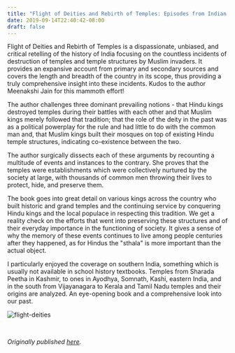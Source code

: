 ```yaml
---
title: "Flight of Deities and Rebirth of Temples: Episodes from Indian History by Meenakshi Jain - Review by Abhishek Desikan"
date: 2019-09-14T22:40:42-08:00
draft: false
---
```


Flight of Deities and Rebirth of Temples is a dispassionate, unbiased, and critical retelling of the history of India focusing on the countless incidents of destruction of temples and temple structures by Muslim invaders. It provides an expansive account from primary and secondary sources and covers the length and breadth of the country in its scope, thus providing a truly comprehensive insight into these incidents. Kudos to the author Meenakshi Jain for this mammoth effort!

The author challenges three dominant prevailing notions - that Hindu kings destroyed temples during their battles with each other and that Muslim kings merely followed that tradition; that the role of the deity in the past was as a political powerplay for the rule and had little to do with the common man and, that Muslim kings built their mosques on top of existing Hindu temple structures, indicating co-existence between the two.

The author surgically dissects each of these arguments by recounting a multitude of events and instances to the contrary. She proves that the temples were establishments which were collectively nurtured by the society at large, with thousands of common men throwing their lives to protect, hide, and preserve them.

The book goes into great detail on various kings across the country who built historic and grand temples and the continuing service by conquering Hindu kings and the local populace in respecting this tradition. We get a reality check on the efforts that went into preserving these structures and of their everyday importance in the functioning of society. It gives a sense of why the memory of these events continues to live among people centuries after they happened, as for Hindus the "sthala" is more important than the actual object.

I particularly enjoyed the coverage on southern India, something which is usually not available in school history textbooks. Temples from Sharada Peetha in Kashmir, to ones in Ayodhya, Somnath, Kashi, eastern India, and in the south from Vijayanagara to Kerala and Tamil Nadu temples and their origins are analyzed. An eye-opening book and a comprehensive look into our past.

![flight-deities](/flight-deities.jpg)

&nbsp;&nbsp;

*Originally published [here](https://www.goodreads.com/review/show/2730567451).*